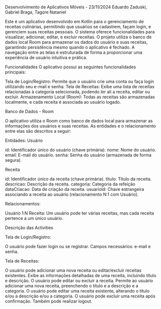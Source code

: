 Desenvolvimento de Aplicativos Móveis - 23/11/2024
Eduardo Zaduski, Gabriel Braga, Tagore Nataniel

Este é um aplicativo desenvolvido em Kotlin para o gerenciamento de receitas culinárias, permitindo que usuários se cadastrem, façam login, e gerenciem suas receitas pessoais. O sistema oferece funcionalidades para visualizar, adicionar, editar, e excluir receitas. O projeto utiliza o banco de dados local Room para armazenar os dados do usuário e suas receitas, garantindo persistência mesmo quando o aplicativo é fechado. A navegação entre as telas é estruturada de forma a proporcionar uma experiência de usuário intuitiva e prática.

Funcionalidades
O aplicativo possui as seguintes funcionalidades principais:

Tela de Login/Registro: Permite que o usuário crie uma conta ou faça login utilizando seu e-mail e senha.
Tela de Receitas: Exibe uma lista de receitas relacionadas à categoria selecionada, podendo ler ali a receita, editar ou excluir.
Armazenamento Local (Room): Todas as receitas são armazenadas localmente, e cada receita é associada ao usuário logado.


Banco de Dados - Room

O aplicativo utiliza o Room como banco de dados local para armazenar as informações dos usuários e suas receitas. As entidades e o relacionamento entre elas são descritos a seguir:

Entidades:
Usuário

id: Identificador único do usuário (chave primária).
nome: Nome do usuário.
email: E-mail do usuário.
senha: Senha do usuário (armazenada de forma segura).

Receita

id: Identificador único da receita (chave primária).
titulo: Título da receita.
descricao: Descrição da receita.
categoria: Categoria da refeição
dataCriacao: Data de criação da receita.
usuarioId: Chave estrangeira associando a receita ao usuário (relacionamento N:1 com Usuário).

Relacionamentos:

Usuário 1:N Receita: Um usuário pode ter várias receitas, mas cada receita pertence a um único usuário.

Descrição das Activities

Tela de Login/Registro:

O usuário pode fazer login ou se registrar.
Campos necessários: e-mail e senha.

Tela de Receitas:

O usuário pode adicionar uma nova receita ou editar/excluir receitas existentes.
Exibe as informações detalhadas de uma receita, incluindo título e descrição.
O usuário pode editar ou excluir a receita.
Permite ao usuário adicionar uma nova receita, preenchendo o título e a descrição e a categoria.
O usuário pode editar uma receita existente, alterando o título e/ou a descrição e/ou a categoria.
O usuário pode excluir uma receita após confirmação.
Também pode realizar logout.